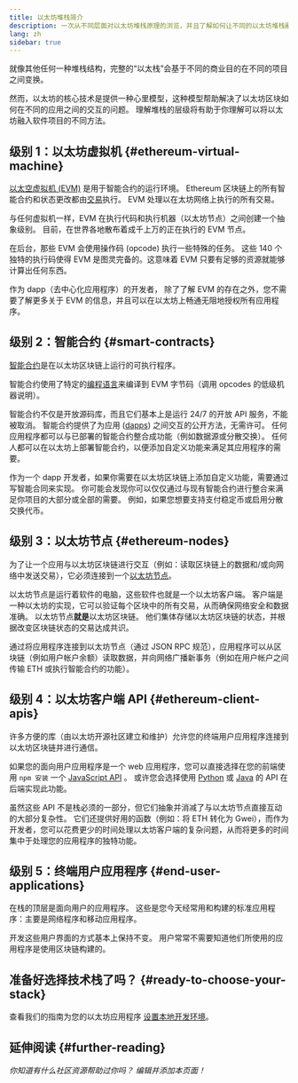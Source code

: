 ```yaml
---
title: 以太坊堆栈简介
description: 一次从不同层面对以太坊堆栈原理的浏览，并且了解如何让不同的以太坊堆栈融为一体。
lang: zh
sidebar: true
---
```


就像其他任何一种堆栈结构，完整的“以太栈”会基于不同的商业目的在不同的项目之间变换。

然而，以太坊的核心技术是提供一种心里模型，这种模型帮助解决了以太坊区块如何在不同的应用之间的交互的问题。 理解堆栈的层级将有助于你理解可以将以太坊融入软件项目的不同方法。

## 级别 1：以太坊虚拟机 {#ethereum-virtual-machine}

[以太空虚拟机 (EVM)](/developers/docs/evm/) 是用于智能合约的运行环境。 Ethereum 区块链上的所有智能合约和状态更改都由[交易](/developers/docs/transactions/)执行。 EVM 处理以在太坊网络上执行的所有交易。

与任何虚拟机一样，EVM 在执行代码和执行机器（以太坊节点）之间创建一个抽象级别。 目前，在世界各地散布着成千上万的正在执行的 EVM 节点。

在后台，那些 EVM 会使用操作码 (opcode) 执行一些特殊的任务。 这些 140 个独特的执行码使得 EVM 是图灵完备的。这意味着 EVM 只要有足够的资源就能够计算出任何东西。

作为 dapp（去中心化应用程序）的开发者， 除了了解 EVM 的存在之外，您不需要了解更多关于 EVM 的信息，并且可以在以太坊上畅通无阻地授权所有应用程序。

## 级别 2：智能合约 {#smart-contracts}

[智能合约](/developers/docs/smart-contracts/)是在以太坊区块链上运行的可执行程序。

智能合约使用了特定的[编程语言](/developers/docs/smart-contracts/languages/)来编译到 EVM 字节码（调用 opcodes 的低级机器说明）。

智能合约不仅是开放源码库，而且它们基本上是运行 24/7 的开放 API 服务，不能被取消。 智能合约提供了为应用 ([dapps](/developers/docs/dapps/)) 之间交互的公开方法，无需许可。 任何应用程序都可以与已部署的智能合约整合成功能（例如数据源或分散交换）。 任何人都可以在以太坊上部署智能合约，以便添加自定义功能来满足其应用程序的需要。

作为一个 dapp 开发者，如果你需要在以太坊区块链上添加自定义功能，需要通过写智能合同来实现。 你可能会发现你可以仅仅通过与现有智能合约进行整合来满足你项目的大部分或全部的需要。 例如，如果您想要支持支付稳定币或启用分散交换代币。

## 级别 3：以太坊节点 {#ethereum-nodes}

为了让一个应用与以太坊区块链进行交互（例如：读取区块链上的数据和/或向网络中发送交易），它必须连接到一个[以太坊节点](/developers/docs/nodes-and-clients/)。

以太坊节点是运行着软件的电脑，这些软件也就是一个以太坊客户端。 客户端是一种以太坊的实现，它可以验证每个区块中的所有交易，从而确保网络安全和数据准确。 以太坊节点**就是**以太坊区块链。 他们集体存储以太坊区块链的状态，并根据改变区块链状态的交易达成共识。

通过将应用程序连接到以太坊节点（通过 JSON RPC 规范），应用程序可以从区块链（例如用户帐户余额）读取数据，并向网络广播新事务（例如在用户帐户之间传输 ETH 或执行智能合约的功能）。

## 级别 4：以太坊客户端 API {#ethereum-client-apis}

许多方便的库（由以太坊开源社区建立和维护）允许您的终端用户应用程序连接到以太坊区块链并进行通信。

如果您的面向用户应用程序是一个 web 应用程序，您可以直接选择在您的前端使用 `npm 安装` 一个 [JavaScript API](/developers/docs/apis/javascript/) 。 或许您会选择使用 [Python](/developers/docs/programming-languages/python/) 或 [Java](/developers/docs/programming-languages/java/) 的 API 在后端实现此功能。

虽然这些 API 不是栈必须的一部分，但它们抽象并消减了与以太坊节点直接互动的大部分复杂性。 它们还提供好用的函数（例如：将 ETH 转化为 Gwei），而作为开发者，您可以花费更少的时间处理以太坊客户端的复杂问题，从而将更多的时间集中于处理您的应用程序的独特功能。

## 级别 5：终端用户应用程序 {#end-user-applications}

在栈的顶层是面向用户的应用程序。 这些是您今天经常用和构建的标准应用程序：主要是网络程序和移动应用程序。

开发这些用户界面的方式基本上保持不变。 用户常常不需要知道他们所使用的应用程序是使用区块链构建的。

## 准备好选择技术栈了吗？ {#ready-to-choose-your-stack}

查看我们的指南为您的以太坊应用程序 [设置本地开发环境](/developers/local-environment/)。

## 延伸阅读 {#further-reading}

_你知道有什么社区资源帮助过你吗？ 编辑并添加本页面！_
